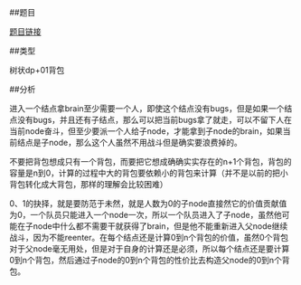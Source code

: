 ##题目

[题目链接](http://acm.hdu.edu.cn/showproblem.php?pid=1011)

##类型

树状dp+01背包

##分析

进入一个结点拿brain至少需要一个人，即使这个结点没有bugs，但是如果一个结点没有bugs，并且还有子结点，那么可以把当前bugs拿了就走，可以不留下人在当前node奋斗，但至少要派一个人给子node，才能拿到子node的brain，如果当前结点是子node，那么这个人虽然不用战斗但是确实要浪费掉的。

不要把背包想成只有一个背包，而要把它想成确确实实存在的n+1个背包，背包的容量是n到0，计算的过程中大的背包要依赖小的背包来计算（并不是以前的把小背包转化成大背包，那样的理解会比较困难）

0、1的抉择，就是要防范于未然，就是人数为0的子node直接然它的价值贡献值为0，一个队员只能进入一个node一次，所以一个队员进入了子node，虽然他可能在子node中什么都不需要干就获得了brain，但是他不能重新进入父node继续战斗，因为不能reenter。在每个结点还是计算0到n个背包的价值，虽然0个背包对于父node毫无用处，但是对于自身的计算还是必须，所以每个结点还是要计算0到n个背包，然后通过子node的0到n个背包的性价比去构造父node的0到n个背包。
